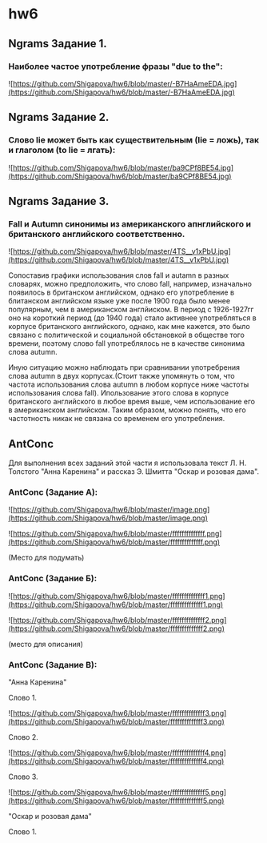 # hw6

## Ngrams Задание 1. 

### Наиболее частое употребление фразы "due to the":

![https://github.com/Shigapova/hw6/blob/master/-B7HaAmeEDA.jpg](https://github.com/Shigapova/hw6/blob/master/-B7HaAmeEDA.jpg)

## Ngrams Задание 2. 

### Слово lie может быть как существительным (lie = ложь), так и глаголом (to lie = лгать):

![https://github.com/Shigapova/hw6/blob/master/ba9CPf8BE54.jpg](https://github.com/Shigapova/hw6/blob/master/ba9CPf8BE54.jpg)

## Ngrams Задание 3. 

### Fall и Autumn синонимы из американского апнглийского и британского английского соответственно. 

![https://github.com/Shigapova/hw6/blob/master/4TS__v1xPbU.jpg](https://github.com/Shigapova/hw6/blob/master/4TS__v1xPbU.jpg)

Сопоставив графики использования слов fall и autamn в разных словарях, можно предположить, что слово fall, например, изначально появилось в британском английском, однако его употребление в блитанском английском языке уже после 1900 года было менее популярным, чем в американском англйиском. В период с 1926-1927гг оно на короткий период (до 1940 года) стало активнее употребляться в корпусе британского английского, однако, как мне кажется, это было связано с политической и социальной обстановкой в обществе того времени, поэтому слово fall употреблялось не в качестве синонима слова autumn. 

Иную ситуацию можно наблюдать при сравнивании употребрения слова autumn в двух корпусах.(Стоит также упомянуть о том, что частота использования слова autumn в любом корпусе ниже частоты использования слова fall). Ипользование этого слова в корпусе британского английского в любое время выше, чем использование его в американском английском. Таким образом, можно понять, что его частотность никак не связана со временем его употребления. 

## AntConc 
Для выполнения всех заданий этой части я использовала текст Л. Н. Толстого "Анна Каренина" и рассказ Э. Шмитта "Оскар и розовая дама".

### AntConc (Задание А):

![https://github.com/Shigapova/hw6/blob/master/image.png](https://github.com/Shigapova/hw6/blob/master/image.png)

![https://github.com/Shigapova/hw6/blob/master/ffffffffffffff.png](https://github.com/Shigapova/hw6/blob/master/ffffffffffffff.png)

(Место для подумать) 

### AntConc (Задание Б):

![https://github.com/Shigapova/hw6/blob/master/ffffffffffffff1.png](https://github.com/Shigapova/hw6/blob/master/ffffffffffffff1.png)

![https://github.com/Shigapova/hw6/blob/master/ffffffffffffff2.png](https://github.com/Shigapova/hw6/blob/master/ffffffffffffff2.png)

(место для описания) 

### AntConc (Задание B):

"Анна Каренина"

Слово 1. 

![https://github.com/Shigapova/hw6/blob/master/ffffffffffffff3.png](https://github.com/Shigapova/hw6/blob/master/ffffffffffffff3.png)

Слово 2. 

![https://github.com/Shigapova/hw6/blob/master/ffffffffffffff4.png](https://github.com/Shigapova/hw6/blob/master/ffffffffffffff4.png)

Слово 3.

![https://github.com/Shigapova/hw6/blob/master/ffffffffffffff5.png](https://github.com/Shigapova/hw6/blob/master/ffffffffffffff5.png)


"Оскар и розовая дама"

Слово 1. 

![]()
